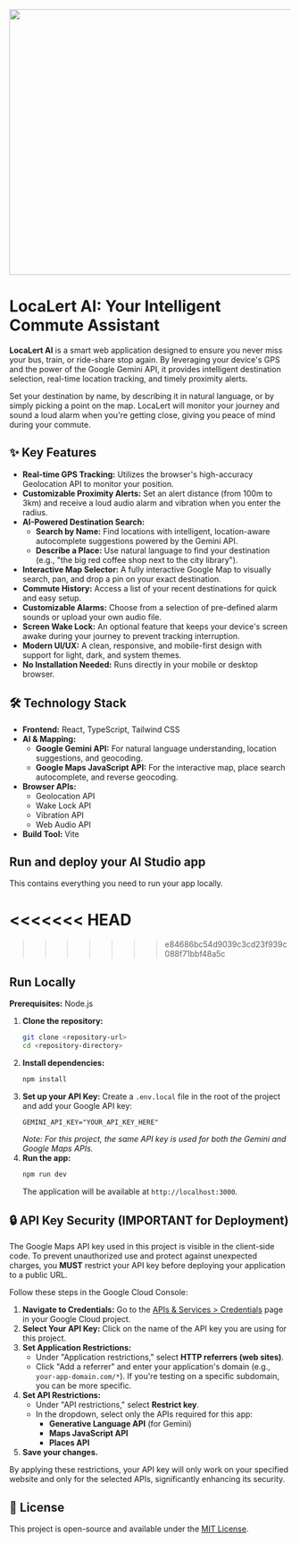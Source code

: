 <div align="center">
<img width="1200" height="475" alt="GHBanner" src="https://github.com/user-attachments/assets/0aa67016-6eaf-458a-adb2-6e31a0763ed6" />
</div>

# LocaLert AI: Your Intelligent Commute Assistant

**LocaLert AI** is a smart web application designed to ensure you never miss your bus, train, or ride-share stop again. By leveraging your device's GPS and the power of the Google Gemini API, it provides intelligent destination selection, real-time location tracking, and timely proximity alerts.

Set your destination by name, by describing it in natural language, or by simply picking a point on the map. LocaLert will monitor your journey and sound a loud alarm when you're getting close, giving you peace of mind during your commute.

## ✨ Key Features

- **Real-time GPS Tracking:** Utilizes the browser's high-accuracy Geolocation API to monitor your position.
- **Customizable Proximity Alerts:** Set an alert distance (from 100m to 3km) and receive a loud audio alarm and vibration when you enter the radius.
- **AI-Powered Destination Search:**
    - **Search by Name:** Find locations with intelligent, location-aware autocomplete suggestions powered by the Gemini API.
    - **Describe a Place:** Use natural language to find your destination (e.g., "the big red coffee shop next to the city library").
- **Interactive Map Selector:** A fully interactive Google Map to visually search, pan, and drop a pin on your exact destination.
- **Commute History:** Access a list of your recent destinations for quick and easy setup.
- **Customizable Alarms:** Choose from a selection of pre-defined alarm sounds or upload your own audio file.
- **Screen Wake Lock:** An optional feature that keeps your device's screen awake during your journey to prevent tracking interruption.
- **Modern UI/UX:** A clean, responsive, and mobile-first design with support for light, dark, and system themes.
- **No Installation Needed:** Runs directly in your mobile or desktop browser.

## 🛠️ Technology Stack

- **Frontend:** React, TypeScript, Tailwind CSS
- **AI & Mapping:**
    - **Google Gemini API:** For natural language understanding, location suggestions, and geocoding.
    - **Google Maps JavaScript API:** For the interactive map, place search autocomplete, and reverse geocoding.
- **Browser APIs:**
    - Geolocation API
    - Wake Lock API
    - Vibration API
    - Web Audio API
- **Build Tool:** Vite

## Run and deploy your AI Studio app

This contains everything you need to run your app locally.

<<<<<<< HEAD
=======

>>>>>>> e84686bc54d9039c3cd23f939c088f71bbf48a5c
## Run Locally

**Prerequisites:** Node.js

1.  **Clone the repository:**
    ```bash
    git clone <repository-url>
    cd <repository-directory>
    ```
2.  **Install dependencies:**
    ```bash
    npm install
    ```
3.  **Set up your API Key:**
    Create a `.env.local` file in the root of the project and add your Google API key:
    ```
    GEMINI_API_KEY="YOUR_API_KEY_HERE"
    ```
    *Note: For this project, the same API key is used for both the Gemini and Google Maps APIs.*
4.  **Run the app:**
    ```bash
    npm run dev
    ```
    The application will be available at `http://localhost:3000`.

## 🔒 API Key Security (IMPORTANT for Deployment)

The Google Maps API key used in this project is visible in the client-side code. To prevent unauthorized use and protect against unexpected charges, you **MUST** restrict your API key before deploying your application to a public URL.

Follow these steps in the Google Cloud Console:

1.  **Navigate to Credentials:** Go to the [APIs & Services > Credentials](https://console.cloud.google.com/apis/credentials) page in your Google Cloud project.
2.  **Select Your API Key:** Click on the name of the API key you are using for this project.
3.  **Set Application Restrictions:**
    *   Under "Application restrictions," select **HTTP referrers (web sites)**.
    *   Click "Add a referrer" and enter your application's domain (e.g., `your-app-domain.com/*`). If you're testing on a specific subdomain, you can be more specific.
4.  **Set API Restrictions:**
    *   Under "API restrictions," select **Restrict key**.
    *   In the dropdown, select only the APIs required for this app:
        *   **Generative Language API** (for Gemini)
        *   **Maps JavaScript API**
        *   **Places API**
5.  **Save your changes.**

By applying these restrictions, your API key will only work on your specified website and only for the selected APIs, significantly enhancing its security.

## 📄 License

This project is open-source and available under the [MIT License](LICENSE).
